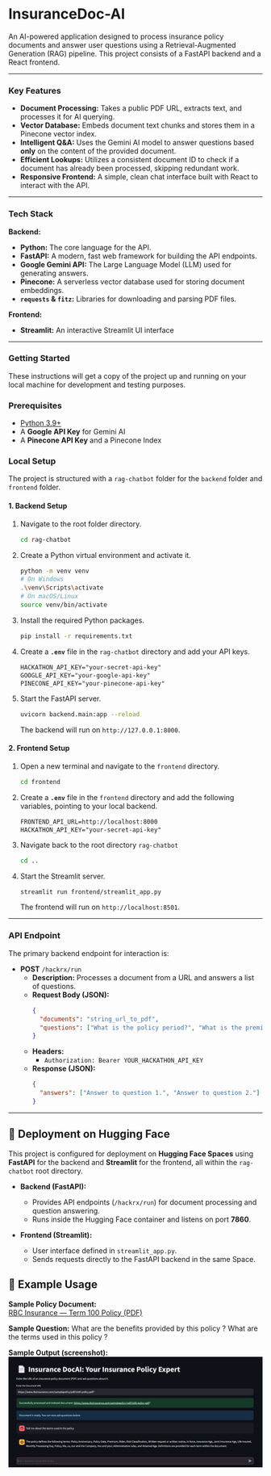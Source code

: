 # InsuranceDoc-AI

An AI-powered application designed to process insurance policy documents and answer user questions using a Retrieval-Augmented Generation (RAG) pipeline. This project consists of a FastAPI backend and a React frontend.

-----

### Key Features

  * **Document Processing:** Takes a public PDF URL, extracts text, and processes it for AI querying.
  * **Vector Database:** Embeds document text chunks and stores them in a Pinecone vector index.
  * **Intelligent Q\&A:** Uses the Gemini AI model to answer questions based **only** on the content of the provided document.
  * **Efficient Lookups:** Utilizes a consistent document ID to check if a document has already been processed, skipping redundant work.
  * **Responsive Frontend:** A simple, clean chat interface built with React to interact with the API.

-----

### Tech Stack

**Backend:**

  * **Python:** The core language for the API.
  * **FastAPI:** A modern, fast web framework for building the API endpoints.
  * **Google Gemini API:** The Large Language Model (LLM) used for generating answers.
  * **Pinecone:** A serverless vector database used for storing document embeddings.
  * **`requests` & `fitz`:** Libraries for downloading and parsing PDF files.

**Frontend:**

  * **Streamlit:** An interactive Streamlit UI interface

-----

### Getting Started

These instructions will get a copy of the project up and running on your local machine for development and testing purposes.

### Prerequisites

  * [Python 3.9+](https://www.python.org/downloads/)
  * A **Google API Key** for Gemini AI
  * A **Pinecone API Key** and a Pinecone Index


### Local Setup

The project is structured with a `rag-chatbot` folder for the `backend` folder and  `frontend` folder.

#### 1\. Backend Setup

1.  Navigate to the root folder directory.
    ```bash
    cd rag-chatbot
    ```
2.  Create a Python virtual environment and activate it.
    ```bash
    python -m venv venv
    # On Windows
    .\venv\Scripts\activate
    # On macOS/Linux
    source venv/bin/activate
    ```
3.  Install the required Python packages.
    ```bash
    pip install -r requirements.txt
    ```
4.  Create a **`.env`** file in the `rag-chatbot` directory and add your API keys.
    ```
    HACKATHON_API_KEY="your-secret-api-key"
    GOOGLE_API_KEY="your-google-api-key"
    PINECONE_API_KEY="your-pinecone-api-key"
    ```
5.  Start the FastAPI server.
    ```bash
    uvicorn backend.main:app --reload
    ```
    The backend will run on `http://127.0.0.1:8000`.

#### 2\. Frontend Setup

1.  Open a new terminal and navigate to the `frontend` directory.
    ```bash
    cd frontend
    ```
2.  Create a **`.env`** file in the `frontend` directory and add the following variables, pointing to your local backend.
    ```
    FRONTEND_API_URL=http://localhost:8000
    HACKATHON_API_KEY="your-secret-api-key"
    ```
3.  Navigate back to the root directory `rag-chatbot`
    ```bash
    cd ..
    ```
4.  Start the Streamlit server.
    ```bash
    streamlit run frontend/streamlit_app.py
    ```
    The frontend will run on `http://localhost:8501`.

-----

### API Endpoint

The primary backend endpoint for interaction is:

  * **POST** `/hackrx/run`
      * **Description:** Processes a document from a URL and answers a list of questions.
      * **Request Body (JSON):**
        ```json
        {
          "documents": "string_url_to_pdf",
          "questions": ["What is the policy period?", "What is the premium?"]
        }
        ```
      * **Headers:**
          * `Authorization: Bearer YOUR_HACKATHON_API_KEY`
      * **Response (JSON):**
        ```json
        {
          "answers": ["Answer to question 1.", "Answer to question 2."]
        }
        ```

-----

## 🚀 Deployment on Hugging Face

This project is configured for deployment on **Hugging Face Spaces** using **FastAPI** for the backend and **Streamlit** for the frontend, all within the `rag-chatbot` root directory.

- **Backend (FastAPI):**  
  - Provides API endpoints (`/hackrx/run`) for document processing and question answering.  
  - Runs inside the Hugging Face container and listens on port **7860**.  

- **Frontend (Streamlit):**  
  - User interface defined in `streamlit_app.py`.  
  - Sends requests directly to the FastAPI backend in the same Space.  

## 🧪 Example Usage

**Sample Policy Document:**  
[RBC Insurance — Term 100 Policy (PDF)](https://www.rbcinsurance.com/samplepolicy/pdf/t100-policy.pdf)

**Sample Question:**
What are the benefits provided by this policy ?
What are the terms used in this policy ?

**Sample Output (screenshot):**
![RAG Chatbot Demo](assets/demo_screenshot.jpg)
